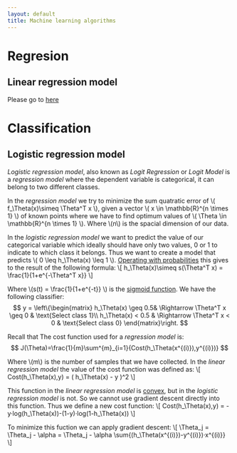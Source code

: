 ```yaml
---
layout: default
title: Machine learning algorithms 
---
```


# Regresion

## Linear regression model

Please go to [here](linear_regression)


# Classification


## Logistic regression model

*Logistic regression model*, also known as *Logit Regression* or *Logit Model* is a *regression model* where the dependent variable is categorical, it can belong to two different classes.

In the *regression model* we try to minimize the sum quatratic error of \\( f_\Theta(x)\simeq \Theta^T x \\), given a vector \\( x \in \mathbb{R}^{n \times 1} \\) of known points where we have to find optimum values of \\( \Theta \in \mathbb{R}^{n \times 1} \\). Where \\(n\\) is the spacial dimension of our data.

In the *logistic regression model* we want to predict the value of our categorical variable which ideally should have only two values, 0 or 1 to indicate to which class it belongs. Thus we want to create a model that predicts \\( 0 \leq h_\Theta(x) \leq 1 \\). [Operating with probabilities](https://simple.wikipedia.org/wiki/Logistic_Regression) this gives to the result of the following formula:
\\[ h_\Theta(x)\simeq s(\Theta^T x) = \frac{1}{1+e^{-\Theta^T x}} \\]

Where \\(s(t) = \frac{1}{1+e^{-t}} \\) is the [sigmoid function](https://en.wikipedia.org/wiki/Sigmoid_function). We have the following classifier:
$$
 y = \left\{\begin{matrix} 
 h_\Theta(x) \geq  0.5& \Rightarrow  \Theta^T x \geq 0 & \text{Select class 1}\\ 
 h_\Theta(x) <  0.5 & \Rightarrow  \Theta^T x < 0 & \text{Select class 0} 
\end{matrix}\right.
$$

Recall that The cost function used for a *regression model* is:
$$
 J(\Theta)=\frac{1}{m}\sum^{m}_{i=1}{Cost(h_\Theta(x^{(i)}),y^{(i)})}
$$

Where \\(m\\) is the number of samples that we have collected. In the *linear regression model* the value of the cost function was defined as:
\\[ Cost(h_\Theta(x),y) = ( h_\Theta(x) - y )^2 \\]

This function in the *linear regression model* is [convex](http://mathworld.wolfram.com/ConvexFunction.html), but in the *logistic regression model* is not. So we cannot use gradient descent directly into this function. Thus we define a new cost function:
\\[ Cost(h_\Theta(x),y) = -y·log(h_\Theta(x))-(1-y)·log(1-h_\Theta(x)) \\]

To minimize this fuction we can apply gradient descent:
\\[
\Theta_j = \Theta_j - \alpha  = \Theta_j - \alpha \sum{(h_\Theta(x^{(i)})-y^{(i)})·x^{(i)}}
\\]

